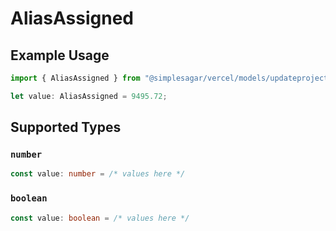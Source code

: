# AliasAssigned

## Example Usage

```typescript
import { AliasAssigned } from "@simplesagar/vercel/models/updateprojectdatacacheop.js";

let value: AliasAssigned = 9495.72;
```

## Supported Types

### `number`

```typescript
const value: number = /* values here */
```

### `boolean`

```typescript
const value: boolean = /* values here */
```

